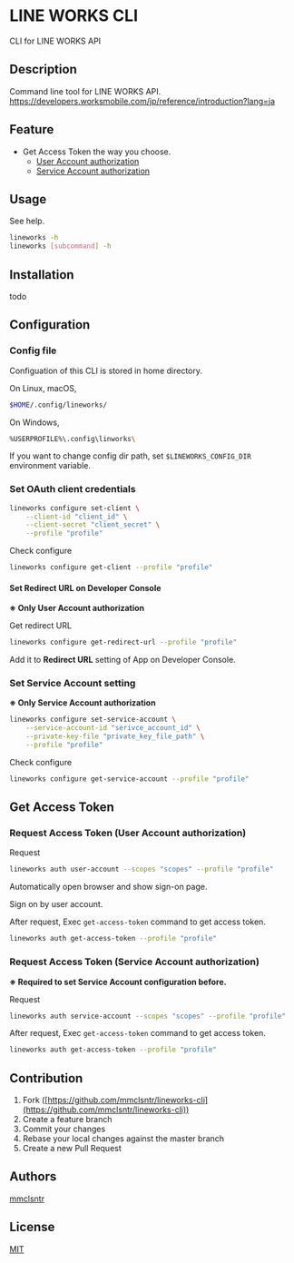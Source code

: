 # LINE WORKS CLI
CLI for LINE WORKS API

## Description
Command line tool for LINE WORKS API.  
https://developers.worksmobile.com/jp/reference/introduction?lang=ja

## Feature
- Get Access Token the way you choose.
    - [User Account authorization](https://developers.worksmobile.com/jp/reference/authorization-auth?lang=ja)
    - [Service Account authorization](https://developers.worksmobile.com/jp/reference/authorization-sa?lang=ja)

## Usage
See help.

```bash
lineworks -h
lineworks [subcommand] -h
```

## Installation
todo

## Configuration
### Config file
Configuation of this CLI is stored in home directory.

On Linux, macOS,

```bash
$HOME/.config/lineworks/
```

On Windows,

```bash
%USERPROFILE%\.config\linworks\
```

If you want to change config dir path, set `$LINEWORKS_CONFIG_DIR` environment variable.

### Set OAuth client credentials

```bash
lineworks configure set-client \
    --client-id "client_id" \
    --client-secret "client_secret" \
    --profile "profile"
```

Check configure

```bash
lineworks configure get-client --profile "profile"
```

#### Set Redirect URL on Developer Console
**※ Only User Account authorization**

Get redirect URL

```bash
lineworks configure get-redirect-url --profile "profile"
```

Add it to **Redirect URL** setting of App on Developer Console.

### Set Service Account setting
**※ Only Service Account authorization**

```bash
lineworks configure set-service-account \
    --service-account-id "serivce_account_id" \
    --private-key-file "private_key_file_path" \
    --profile "profile"
```

Check configure

```bash
lineworks configure get-service-account --profile "profile"
```

## Get Access Token
### Request Access Token (User Account authorization)
Request

```bash
lineworks auth user-account --scopes "scopes" --profile "profile"
```

Automatically open browser and show sign-on page.

Sign on by user account.

After request, Exec `get-access-token` command to get access token.

```bash
lineworks auth get-access-token --profile "profile"
```

### Request Access Token (Service Account authorization)
**※ Required to set Service Account configuration before.**

Request

```bash
lineworks auth service-account --scopes "scopes" --profile "profile"
```

After request, Exec `get-access-token` command to get access token.

```bash
lineworks auth get-access-token --profile "profile"
```

## Contribution

1. Fork ([https://github.com/mmclsntr/lineworks-cli](https://github.com/mmclsntr/lineworks-cli))
1. Create a feature branch
1. Commit your changes
1. Rebase your local changes against the master branch
1. Create a new Pull Request

## Authors
[mmclsntr](https://github.com/mmclsntr)

## License
[MIT](LICENSE.txt)

